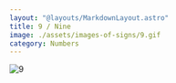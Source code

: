```yaml
---
layout: "@layouts/MarkdownLayout.astro"
title: 9 / Nine
image: ./assets/images-of-signs/9.gif
category: Numbers
---
```


![9](@signs/9.gif)

